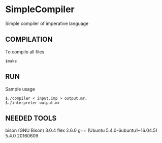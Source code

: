# SimpleCompiler
Simple compiler of imperative language

## COMPILATION
To compile all files
````
$make
````

## RUN
Sample usage
````
$./compiler < input.imp > output.mr;
$./interpreter output.mr
````

## NEEDED TOOLS
bison (GNU Bison) 3.0.4
flex 2.6.0
g++ (Ubuntu 5.4.0-6ubuntu1~16.04.5) 5.4.0 20160609
